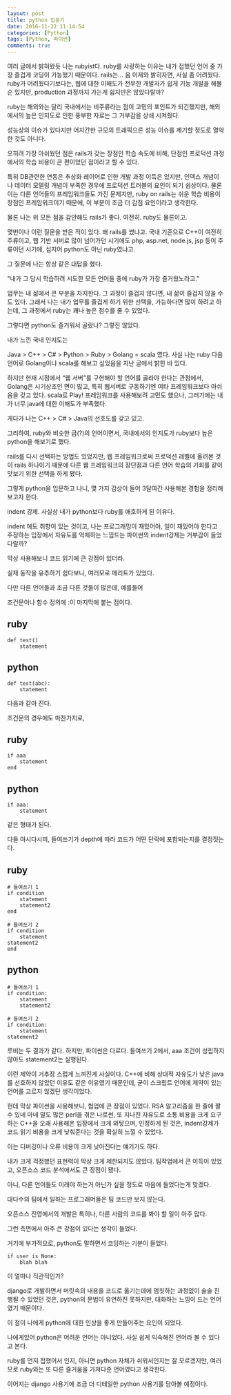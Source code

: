```yaml
---
layout: post
title: python 입문기
date: 2016-11-22 11:14:54
categories: [Python]
tags: [Python, 파이썬]
comments: true
---
```


여러 글에서 밝혀왔듯 나는 rubyist다. ruby를 사랑하는 이유는 내가 접했던 언어 중 가장 즐겁게 코딩이 가능했기 때문이다. rails는... 음 이제와 밝히자면, 사실 좀 어려웠다.
ruby가 어려웠다기보다는, 웹에 대한 이해도가 전무한 개발자가 쉽게 기능 개발을 해볼 순 있지만, production 과정까지 가는게 쉽지만은 않았다랄까?

ruby는 해외와는 달리 국내에서는 비주류라는 점이 고민의 포인트가 되긴했지만, 해외에서의 높은 인지도로 인한 풍부한 자료는 그 거부감을 상쇄 시켜줬다.

성능상의 이슈가 있다지만 어지간한 규모의 트래픽으론 성능 이슈를 제기할 정도로 열악한 것도 아니다.

오히려 가장 아쉬웠던 점은 rails가 갖는 장점인 학습 속도에 비해, 단점인 프로덕션 과정에서의 학습 비용이 큰 편이었던 점이라고 할 수 있다.

특히 DB관련한 연동은 추상화 레이어로 인한 개발 과정 이득은 있지만, 인덱스 개념이나 데이터 모델링 개념이 부족한 경우에 프로덕션 트러블의 요인이 되기 쉽상이다. 물론 이는 다른 언어들의 프레임워크들도 가진 문제지만, ruby on rails는 쉬운 학습 비용이 장점인 프레임워크이기 때문에, 이 부분이 조금 더 감점 요인이라고 생각한다.


물론 나는 위 모든 점을 감안해도 rails가 좋다. 여전히.
ruby도 물론이고.

몇번이나 이런 질문을 받은 적이 있다. 왜 rails를 썼냐고.
국내 기준으로 C++이 여전히 주류이고, 웹 기반 서버로 많이 넘어가던 시기에도 php, asp.net, node.js, jsp 등이 주류이던 시기에, 심지어 python도 아닌 ruby였냐고.

그 질문에 나는 항상 같은 대답을 했다.

"내가 그 당시 학습하려 시도한 모든 언어들 중에 ruby가 가장 즐거웠노라고."

업무는 내 삶에서 큰 부분을 차지한다.
그 과정이 즐겁지 않다면, 내 삶이 즐겁지 않을 수 도 있다.
그래서 나는 내가 업무를 즐겁게 하기 위한 선택을, 가능하다면 많이 하려고 하는데, 그 과정에서 ruby는 꽤나 높은 점수를 줄 수 있었다.

그렇다면 python도 즐거워서 골랐나?
그렇진 않았다.

내가 느낀 국내 인지도는

Java > C++ > C# > Python > Ruby > Golang = scala 였다.
사실 나는 ruby 다음 언어로 Golang이나 scala를 해보고 싶었음을 지난 글에서 밝힌 바 있다.

하지만 현재 시점에서 “웹 서버”를 구현해야 할 언어를 골라야 한다는 관점에서, Golang은 시기상조인 면이 많고, 특히 웹서버로 구동하기엔 여타 프레임워크보다 아쉬움을 갖고 있다.
scala로 Play! 프레임워크를 사용해보려 고민도 했으나, 그러기에는 내가 너무 java에 대한 이해도가 부족했다.

게다가 나는 C++ > C# > Java의 선호도를 갖고 있고.


그리하여, ruby와 비슷한 급(?)의 언어이면서, 국내에서의 인지도가 ruby보다 높은 python을 해보기로 했다.

rails를 다시 선택하는 방법도 있었지만, 웹 프레임워크로써 프로덕션 레벨에 올려본 것이 rails 하나이기 때문에 다른 웹 프레임워크의 장단점과 다른 언어 학습의 기회를 같이 맛보기 위한 선택을 하게 됐다.


그렇게 python을 입문하고 나니, 몇 가지 감상이 들어 3달여간 사용해본 경험을 정리해보고자 한다.


indent 강제.
사실상 내가 python보다 ruby를 애호하게 된 이유다.

indent 에도 취향이 있는 것이고, 나는 프로그래밍이 재밌어야, 일이 재밌어야 한다고 주장하는 입장에서 자유도를 억제하는 느낌드는 파이썬의 indent강제는 거부감이 들었다랄까?

막상 사용해보니 코드 읽기에 큰 강점이 있더라.

실제 동작을 유추하기 쉽다보니, 여러모로 메리트가 있었다.

다만 다른 언어들과 조금 다른 것들이 많은데, 예를들어

조건문이나 함수 정의에 :이 마지막에 붙는 점이다.

## ruby

    def test()
        statement

## python

    def test(abc):
        statement

다음과 같아 진다.

조건문의 경우에도 마찬가지로,

## ruby

    if aaa
        statement
    end

## python

    if aaa:
        statement

같은 형태가 된다.


다들 아시다시피, 들여쓰기가 depth에 따라 코드가 어떤 단락에 포함되는지를 결정짓는다.

## ruby

    # 들여쓰기 1
    if condition
        statement
        statement2
    end

    # 들여쓰기 2
    if condition
        statement
    statement2
    end

## python

    # 들여쓰기 1
    if condition:
        statement
        statement2

    # 들여쓰기 2
    if condition:
        statement
    statement2


루비는 두 결과가 같다.
하지만, 파이썬은 다르다. 들여쓰기 2에서, aaa 조건이 성립하지 않아도 statement2는 실행된다.


이런 제약이 거추장 스럽게 느껴진게 사실이다.
C++에 비해 상대적 자유도가 낮은 java를 선호하지 않았던 이유도 같은 이유였기 때문인데, 굳이 스크립트 언어에 제약이 있는 언어를 고르지 않겠단 생각이었다.

헌데 막상 파이썬을 사용해보니, 협업에 큰 장점이 있었다.
RSA 알고리즘을 한 줄에 짤 수 있네 마네 말도 많은 perl을 겪은 나로썬, 또 지나친 자유도로 소통 비용을 크게 요구하는 C++을 오래 사용해온 입장에서 크게 와닿으며, 인정하게 된 것은, indent강제가 코드 읽기 비용을 크게 낮춰준다는 것을 확실히 느낄 수 있었다.

이는 디버깅이나 오류 비용이 크게 낮아진다는 얘기기도 하다.

내가 크게 걱정했던 표현력이 막상 크게 제한되지도 않았다.
팀작업에서 큰 이득이 있었고, 오픈소스 코드 분석에서도 큰 장점이 됐다.

아니, 다른 언어들도 이래야 하는거 아닌가 싶을 정도로 마음에 들었다는게 맞겠다.

대다수의 팀에서 일하는 프로그래머들은 팀 코드만 보지 않는다.

오픈소스 진영에서의 개발은 특히나, 다른 사람의 코드를 봐야 할 일이 아주 많다.

그런 측면에서 아주 큰 강점이 있다는 생각이 들었다.



거기에 부가적으로, python도 말하면서 코딩하는 기분이 들었다.

    if user is None:
        blah blah

이 얼마나 직관적인가?

django로 개발하면서 머릿속의 내용을 코드로 옮기는데에 멈칫하는 과정없이 술술 진행될 수 있었던 것은, python의 문법이 유연하진 못하지만, 대화하는 느낌이 드는 언어였기 때문이다.

이 점이 나에게 python에 대한 인상을 좋게 만들어주는 요인이 되었다.


나에게있어 python은 어려운 언어는 아니었다.
사실 쉽게 익숙해진 언어라 볼 수 있다고 본다.


ruby를 먼저 접했어서 인지, 아니면 python 자체가 쉬워서인지는 잘 모르겠지만, 여러모로 ruby와는 또 다른 즐거움을 가져다준 언어였다고 생각한다.


이어지는 django 사용기에 조금 더 디테일한 python 사용기를 담아볼 예정이다.